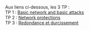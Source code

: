 Aux liens ci-dessous, les 3 TP :  
TP 1 : [Basic network and basic attacks](M_1CYBER/Exercice%1/sommaire.md)  
TP 2 : [Network protections](https://github.com/Dumbears/M1_CYBER/tree/main/Exercice%202)  
TP 3 : [Redondance et durcissement](https://github.com/Dumbears/M1_CYBER/tree/main/Exercice%203)